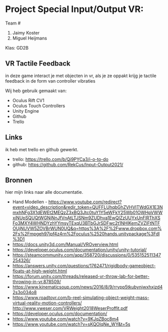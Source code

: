 # Project Special Input/Output VR:

Team #
1. Jaimy Koster 
2. Miguel Heijmans

Klas: GD2B

## VR Tactile Feedback
in deze game interact je met objecten in vr, als je ze oppakt krijg je tactile feedback in de form van controller vibraties

Wij heb gebruik gemaakt van:
* Oculus Rift CV1
* Oculus Touch Controllers
* Unity Engine
* Github
* Trello

## Links

ik heb met trello en github gewerkt.

* trello: https://trello.com/b/Qi9PYCa3/i-o-to-do
* github: https://github.com/RekCus/Input-Output2021/

## Bronnen
hier mijn links naar alle documentatie.

* Hand Modellen - https://www.youtube.com/redirect?event=video_description&redir_token=QUFFLUhqbGhZVHVITWdGX1E3NmxhNFg3X1dEWEt2MEQzZ3xBQ3Jtc0tuY1Y5eWFkY25Wb01OWHpVWWxiNUpSQUQtWGNjNnJfVnAtLTJSNm9ZUDhva1EwQlZzUUYxUnFlRThXSFo3MXY4WHNDYzhYYmsyTExqU3BTbGJrSDFwc2t1NHlKemZVZlFtNTFOUjNUVW5ZOVBrWUN0UQ&q=https%3A%2F%2Fwww.dropbox.com%2Fs%2Fmpgeh97jpf4z4rn%2Foculus%2520hands.unitypackage%3Fdl%3D1
* https://docs.unity3d.com/Manual/VROverview.html
* https://developer.oculus.com/documentation/unity/unity-tutorial/
* https://steamcommunity.com/app/358720/discussions/0/535152511347254326/ 
* https://answers.unity.com/questions/1762471/rigidbody-gameobject-floats-at-high-weight.html 
* https://forum.unity.com/threads/released-vr-throw-lab-for-better-throwing-in-vr.878509/ 
* https://www.kinematicsoup.com/news/2016/8/9/rrypp5tkubynjwxhxjzd42s3o034o8  
* https://www.roadtovr.com/b-reel-simulating-object-weight-mass-virtual-reality-motion-controllers/ http://www.vweser.com/VRWeight2018WeserProffit.pdf
* https://developer.oculus.com/documentation/
* https://www.youtube.com/watch?v=9KJqZBoc8m4
* https://www.youtube.com/watch?v=sKQOlqNe_WY&t=5s
